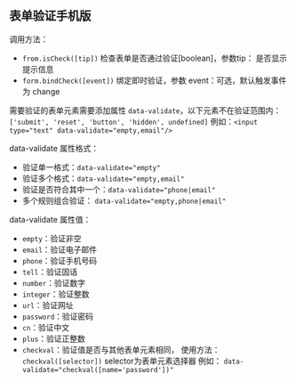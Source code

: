 表单验证手机版
-------

调用方法：


- `from.isCheck([tip])`  检查表单是否通过验证[boolean]，参数tip： 是否显示提示信息
- `form.bindCheck([event])` 绑定即时验证，参数 event：可选，默认触发事件为 change

需要验证的表单元素需要添加属性 `data-validate`，以下元素不在验证范围内：`['submit', 'reset', 'button', 'hidden', undefined]`
例如：`<input type="text" data-validate="empty,email"/>`

data-validate 属性格式：

- 验证单一格式：`data-validate="empty"`
- 验证多个格式：`data-validate="empty,email"`
- 验证是否符合其中一个：`data-validate="phone|email"`
- 多个规则组合验证： `data-validate="empty,phone|email"`

data-validate 属性值：

- `empty`：验证非空
- `email`：验证电子邮件
- `phone`：验证手机号码
- `tell`：验证固话
- `number`：验证数字
- `integer`：验证整数
- `url`：验证网址
- `password`：验证密码
- `cn`：验证中文
- `plus`：验证正整数
- `checkval`：验证值是否与其他表单元素相同，
             使用方法： `checkval([selector])` selector为表单元素选择器
             例如： `data-validate="checkval([name='password'])"`
